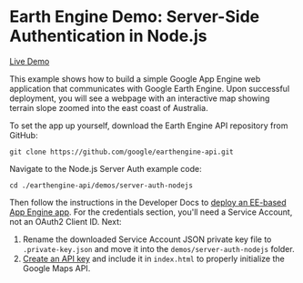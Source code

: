 # Earth Engine Demo: Server-Side Authentication in Node.js

[Live Demo](https://server-auth-nodejs-dot-ee-demos.appspot.com/)

This example shows how to build a simple Google App Engine web application that
communicates with Google Earth Engine. Upon successful deployment, you will see
a webpage with an interactive map showing terrain slope zoomed into the east
coast of Australia.

To set the app up yourself, download the Earth Engine API repository from
GitHub:

```
git clone https://github.com/google/earthengine-api.git
```

Navigate to the Node.js Server Auth example code:

```
cd ./earthengine-api/demos/server-auth-nodejs
```

Then follow the instructions in the Developer Docs to
[deploy an EE-based App Engine app](https://developers.google.com/earth-engine/app_engine_intro#deploying-app-engine-apps-with-earth-engine).
For the credentials section, you'll need a Service Account, not an OAuth2 Client
ID. Next:

1.  Rename the downloaded Service Account JSON private key file to
    `.private-key.json` and move it into the `demos/server-auth-nodejs` folder.
2.  [Create an API key](https://developers.google.com/maps/documentation/javascript/get-api-key)
    and include it in `index.html` to properly initialize the Google Maps API.

